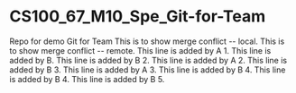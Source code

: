 # CS100_67_M10_Spe_Git-for-Team
Repo for demo Git for Team
This is to show merge conflict -- local.
This is to show merge conflict -- remote.
This line is added by A 1.
This line is added by B. 
This line is added by B 2.
This line is added by A 2.
This line is added by B 3.
This line is added by A 3.
This line is added by B 4.
This line is added by B 4.
This line is added by B 5.
